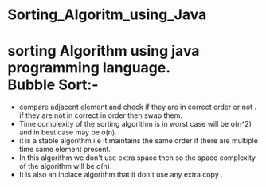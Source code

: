 # Sorting_Algoritm_using_Java
sorting Algorithm using java programming language.
<br>
Bubble Sort:-
======================
* compare adjacent element and check if they are in correct order or not . if they are not in correct in order then swap them.
* Time complexity of the sorting algorithm is in worst case will be o(n^2) and in best case may be o(n).
* it is a stable algorithm i.e it maintains the same order if there are multiple time same element present.
* In this algorithm we don't use extra space then so the space complexity of the algorithm will be o(n).
* It is also  an inplace algorithm that it don't use any extra copy .
